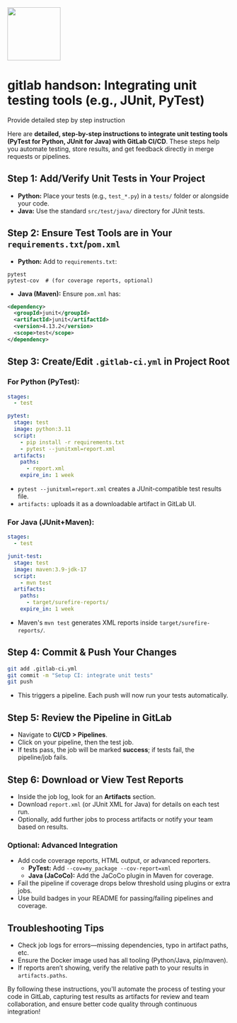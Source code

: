 <img src="https://r2cdn.perplexity.ai/pplx-full-logo-primary-dark%402x.png" class="logo" width="120"/>

# gitlab handson: Integrating unit testing tools (e.g., JUnit, PyTest)

Provide detailed step by step instruction

Here are **detailed, step-by-step instructions to integrate unit testing tools (PyTest for Python, JUnit for Java) with GitLab CI/CD**. These steps help you automate testing, store results, and get feedback directly in merge requests or pipelines.

## Step 1: Add/Verify Unit Tests in Your Project

- **Python:** Place your tests (e.g., `test_*.py`) in a `tests/` folder or alongside your code.
- **Java:** Use the standard `src/test/java/` directory for JUnit tests.


## Step 2: Ensure Test Tools are in Your `requirements.txt`/`pom.xml`

- **Python:**
Add to `requirements.txt`:

```
pytest
pytest-cov  # (for coverage reports, optional)
```

- **Java (Maven):**
Ensure `pom.xml` has:

```xml
<dependency>
  <groupId>junit</groupId>
  <artifactId>junit</artifactId>
  <version>4.13.2</version>
  <scope>test</scope>
</dependency>
```


## Step 3: Create/Edit `.gitlab-ci.yml` in Project Root

### For Python (PyTest):

```yaml
stages:
  - test

pytest:
  stage: test
  image: python:3.11
  script:
    - pip install -r requirements.txt
    - pytest --junitxml=report.xml
  artifacts:
    paths:
      - report.xml
    expire_in: 1 week
```

- `pytest --junitxml=report.xml` creates a JUnit-compatible test results file.
- `artifacts:` uploads it as a downloadable artifact in GitLab UI.


### For Java (JUnit+Maven):

```yaml
stages:
  - test

junit-test:
  stage: test
  image: maven:3.9-jdk-17
  script:
    - mvn test
  artifacts:
    paths:
      - target/surefire-reports/
    expire_in: 1 week
```

- Maven's `mvn test` generates XML reports inside `target/surefire-reports/`.


## Step 4: Commit \& Push Your Changes

```sh
git add .gitlab-ci.yml
git commit -m "Setup CI: integrate unit tests"
git push
```

- This triggers a pipeline. Each push will now run your tests automatically.


## Step 5: Review the Pipeline in GitLab

- Navigate to **CI/CD > Pipelines**.
- Click on your pipeline, then the test job.
- If tests pass, the job will be marked **success**; if tests fail, the pipeline/job fails.


## Step 6: Download or View Test Reports

- Inside the job log, look for an **Artifacts** section.
- Download `report.xml` (or JUnit XML for Java) for details on each test run.
- Optionally, add further jobs to process artifacts or notify your team based on results.


### Optional: Advanced Integration

- Add code coverage reports, HTML output, or advanced reporters.
    - **PyTest:** Add `--cov=my_package --cov-report=xml`
    - **Java (JaCoCo):** Add the JaCoCo plugin in Maven for coverage.
- Fail the pipeline if coverage drops below threshold using plugins or extra jobs.
- Use build badges in your README for passing/failing pipelines and coverage.


## Troubleshooting Tips

- Check job logs for errors—missing dependencies, typo in artifact paths, etc.
- Ensure the Docker image used has all tooling (Python/Java, pip/maven).
- If reports aren’t showing, verify the relative path to your results in `artifacts.paths`.

By following these instructions, you'll automate the process of testing your code in GitLab, capturing test results as artifacts for review and team collaboration, and ensure better code quality through continuous integration!

